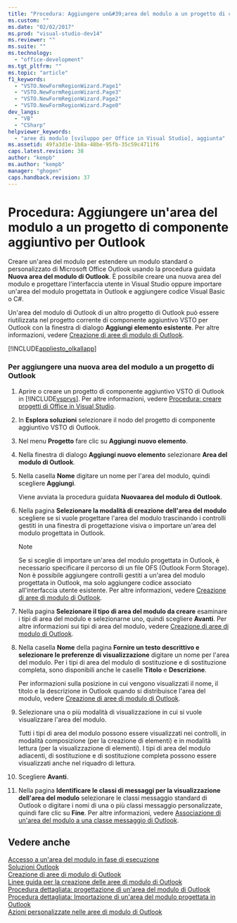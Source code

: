 ```yaml
---
title: "Procedura: Aggiungere un&#39;area del modulo a un progetto di componente aggiuntivo per Outlook"
ms.custom: ""
ms.date: "02/02/2017"
ms.prod: "visual-studio-dev14"
ms.reviewer: ""
ms.suite: ""
ms.technology: 
  - "office-development"
ms.tgt_pltfrm: ""
ms.topic: "article"
f1_keywords: 
  - "VSTO.NewFormRegionWizard.Page1"
  - "VSTO.NewFormRegionWizard.Page3"
  - "VSTO.NewFormRegionWizard.Page2"
  - "VSTO.NewFormRegionWizard.Page0"
dev_langs: 
  - "VB"
  - "CSharp"
helpviewer_keywords: 
  - "aree di modulo [sviluppo per Office in Visual Studio], aggiunta"
ms.assetid: 49fa3d1e-1b8a-48be-95fb-35c59c4711f6
caps.latest.revision: 38
author: "kempb"
ms.author: "kempb"
manager: "ghogen"
caps.handback.revision: 37
---
```

# Procedura: Aggiungere un&#39;area del modulo a un progetto di componente aggiuntivo per Outlook
  Creare un'area del modulo per estendere un modulo standard o personalizzato di Microsoft Office Outlook usando la procedura guidata **Nuova area del modulo di Outlook**. È possibile creare una nuova area del modulo e progettare l'interfaccia utente in Visual Studio oppure importare un'area del modulo progettata in Outlook e aggiungere codice Visual Basic o C\#.  
  
 Un'area del modulo di Outlook di un altro progetto di Outlook può essere riutilizzata nel progetto corrente di componente aggiuntivo VSTO per Outlook con la finestra di dialogo **Aggiungi elemento esistente**. Per altre informazioni, vedere [Creazione di aree di modulo di Outlook](../vsto/creating-outlook-form-regions.md).  
  
 [!INCLUDE[appliesto_olkallapp](../vsto/includes/appliesto-olkallapp-md.md)]  
  
### Per aggiungere una nuova area del modulo a un progetto di Outlook  
  
1.  Aprire o creare un progetto di componente aggiuntivo VSTO di Outlook in [!INCLUDE[vsprvs](../sharepoint/includes/vsprvs-md.md)]. Per altre informazioni, vedere [Procedura: creare progetti di Office in Visual Studio](../vsto/how-to-create-office-projects-in-visual-studio.md).  
  
2.  In **Esplora soluzioni** selezionare il nodo del progetto di componente aggiuntivo VSTO di Outlook.  
  
3.  Nel menu **Progetto** fare clic su **Aggiungi nuovo elemento**.  
  
4.  Nella finestra di dialogo **Aggiungi nuovo elemento** selezionare **Area del modulo di Outlook**.  
  
5.  Nella casella **Nome** digitare un nome per l'area del modulo, quindi scegliere **Aggiungi**.  
  
     Viene avviata la procedura guidata **Nuovaarea del modulo di Outlook**.  
  
6.  Nella pagina **Selezionare la modalità di creazione dell'area del modulo** scegliere se si vuole progettare l'area del modulo trascinando i controlli gestiti in una finestra di progettazione visiva o importare un'area del modulo progettata in Outlook.  
  
    > [!NOTE]  
    >  Se si sceglie di importare un'area del modulo progettata in Outlook, è necessario specificare il percorso di un file OFS \(Outlook Form Storage\). Non è possibile aggiungere controlli gestiti a un'area del modulo progettata in Outlook, ma solo aggiungere codice associato all'interfaccia utente esistente. Per altre informazioni, vedere [Creazione di aree di modulo di Outlook](../vsto/creating-outlook-form-regions.md).  
  
7.  Nella pagina **Selezionare il tipo di area del modulo da creare** esaminare i tipi di area del modulo e selezionarne uno, quindi scegliere **Avanti**. Per altre informazioni sui tipi di area del modulo, vedere [Creazione di aree di modulo di Outlook](../vsto/creating-outlook-form-regions.md).  
  
8.  Nella casella **Nome** della pagina **Fornire un testo descrittivo e selezionare le preferenze di visualizzazione** digitare un nome per l'area del modulo. Per i tipi di area del modulo di sostituzione e di sostituzione completa, sono disponibili anche le caselle **Titolo** e **Descrizione**.  
  
     Per informazioni sulla posizione in cui vengono visualizzati il nome, il titolo e la descrizione in Outlook quando si distribuisce l'area del modulo, vedere [Creazione di aree di modulo di Outlook](../vsto/creating-outlook-form-regions.md).  
  
9. Selezionare una o più modalità di visualizzazione in cui si vuole visualizzare l'area del modulo.  
  
     Tutti i tipi di area del modulo possono essere visualizzati nei controlli, in modalità composizione \(per la creazione di elementi\) e in modalità lettura \(per la visualizzazione di elementi\). I tipi di area del modulo adiacenti, di sostituzione e di sostituzione completa possono essere visualizzati anche nel riquadro di lettura.  
  
10. Scegliere **Avanti**.  
  
11. Nella pagina **Identificare le classi di messaggi per la visualizzazione dell'area del modulo** selezionare le classi messaggio standard di Outlook o digitare i nomi di una o più classi messaggio personalizzate, quindi fare clic su **Fine**. Per altre informazioni, vedere [Associazione di un'area del modulo a una classe messaggio di Outlook](../vsto/associating-a-form-region-with-an-outlook-message-class.md).  
  
## Vedere anche  
 [Accesso a un'area del modulo in fase di esecuzione](../vsto/accessing-a-form-region-at-run-time.md)   
 [Soluzioni Outlook](../vsto/outlook-solutions.md)   
 [Creazione di aree di modulo di Outlook](../vsto/creating-outlook-form-regions.md)   
 [Linee guida per la creazione delle aree di modulo di Outlook](../vsto/guidelines-for-creating-outlook-form-regions.md)   
 [Procedura dettagliata: progettazione di un'area del modulo di Outlook](../vsto/walkthrough-designing-an-outlook-form-region.md)   
 [Procedura dettagliata: Importazione di un'area del modulo progettata in Outlook](../vsto/walkthrough-importing-a-form-region-that-is-designed-in-outlook.md)   
 [Azioni personalizzate nelle aree di modulo di Outlook](../vsto/custom-actions-in-outlook-form-regions.md)  
  
  